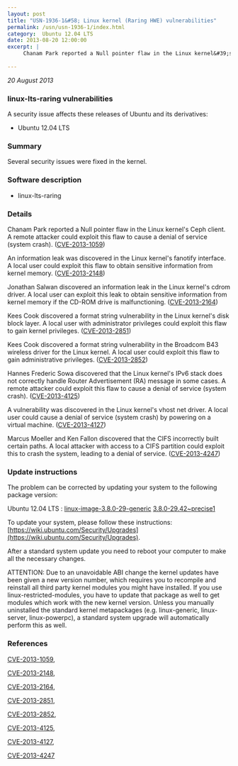 ```yaml
---
layout: post
title: "USN-1936-1&#58; Linux kernel (Raring HWE) vulnerabilities"
permalink: /usn/usn-1936-1/index.html
category:  Ubuntu 12.04 LTS
date: 2013-08-20 12:00:00
excerpt: |
     Chanam Park reported a Null pointer flaw in the Linux kernel&#39;s Ceph client. A remote attacker could exploit this flaw to cause a denial of service (system crash). ([CVE-2013-1059](http://people.ubuntu.com/~ubuntu-security/cve/CVE-2013-1059))
    
--- 
```

 
 

*20 August 2013*

### linux-lts-raring vulnerabilities

A security issue affects these releases of Ubuntu and its derivatives:

* Ubuntu 12.04 LTS

### Summary

Several security issues were fixed in the kernel. 

### Software description

* linux-lts-raring 

### Details

 Chanam Park reported a Null pointer flaw in the Linux kernel&#39;s Ceph client. A remote attacker could exploit this flaw to cause a denial of service (system crash). ([CVE-2013-1059](http://people.ubuntu.com/~ubuntu-security/cve/CVE-2013-1059))

An information leak was discovered in the Linux kernel&#39;s fanotify interface. A local user could exploit this flaw to obtain sensitive information from kernel memory. ([CVE-2013-2148](http://people.ubuntu.com/~ubuntu-security/cve/CVE-2013-2148))

Jonathan Salwan discovered an information leak in the Linux kernel&#39;s cdrom driver. A local user can exploit this leak to obtain sensitive information from kernel memory if the CD-ROM drive is malfunctioning. ([CVE-2013-2164](http://people.ubuntu.com/~ubuntu-security/cve/CVE-2013-2164))

Kees Cook discovered a format string vulnerability in the Linux kernel&#39;s disk block layer. A local user with administrator privileges could exploit this flaw to gain kernel privileges. ([CVE-2013-2851](http://people.ubuntu.com/~ubuntu-security/cve/CVE-2013-2851))

Kees Cook discovered a format string vulnerability in the Broadcom B43 wireless driver for the Linux kernel. A local user could exploit this flaw to gain administrative privileges. ([CVE-2013-2852](http://people.ubuntu.com/~ubuntu-security/cve/CVE-2013-2852))

Hannes Frederic Sowa discovered that the Linux kernel&#39;s IPv6 stack does not correctly handle Router Advertisement (RA) message in some cases. A remote attacker could exploit this flaw to cause a denial of service (system crash). ([CVE-2013-4125](http://people.ubuntu.com/~ubuntu-security/cve/CVE-2013-4125))

A vulnerability was discovered in the Linux kernel&#39;s vhost net driver. A local user could cause a denial of service (system crash) by powering on a virtual machine. ([CVE-2013-4127](http://people.ubuntu.com/~ubuntu-security/cve/CVE-2013-4127))

Marcus Moeller and Ken Fallon discovered that the CIFS incorrectly built certain paths. A local attacker with access to a CIFS partition could exploit this to crash the system, leading to a denial of service. ([CVE-2013-4247](http://people.ubuntu.com/~ubuntu-security/cve/CVE-2013-4247)) 

### Update instructions

The problem can be corrected by updating your system to the following package version:

Ubuntu 12.04 LTS
 : [linux-image-3.8.0-29-generic](https://launchpad.net/ubuntu/+source/linux-lts-raring) <span> [3.8.0-29.42~precise1](https://launchpad.net/ubuntu/+source/linux-lts-raring/3.8.0-29.42~precise1) </span> 

To update your system, please follow these instructions: [https://wiki.ubuntu.com/Security/Upgrades](https://wiki.ubuntu.com/Security/Upgrades).

After a standard system update you need to reboot your computer to make all the necessary changes.

ATTENTION: Due to an unavoidable ABI change the kernel updates have been given a new version number, which requires you to recompile and reinstall all third party kernel modules you might have installed. If you use linux-restricted-modules, you have to update that package as well to get modules which work with the new kernel version. Unless you manually uninstalled the standard kernel metapackages (e.g. linux-generic, linux-server, linux-powerpc), a standard system upgrade will automatically perform this as well. 

### References

 
 [CVE-2013-1059](http://people.ubuntu.com/~ubuntu-security/cve/CVE-2013-1059), 

 [CVE-2013-2148](http://people.ubuntu.com/~ubuntu-security/cve/CVE-2013-2148), 

 [CVE-2013-2164](http://people.ubuntu.com/~ubuntu-security/cve/CVE-2013-2164), 

 [CVE-2013-2851](http://people.ubuntu.com/~ubuntu-security/cve/CVE-2013-2851), 

 [CVE-2013-2852](http://people.ubuntu.com/~ubuntu-security/cve/CVE-2013-2852), 

 [CVE-2013-4125](http://people.ubuntu.com/~ubuntu-security/cve/CVE-2013-4125), 

 [CVE-2013-4127](http://people.ubuntu.com/~ubuntu-security/cve/CVE-2013-4127), 

 [CVE-2013-4247](http://people.ubuntu.com/~ubuntu-security/cve/CVE-2013-4247)
 

